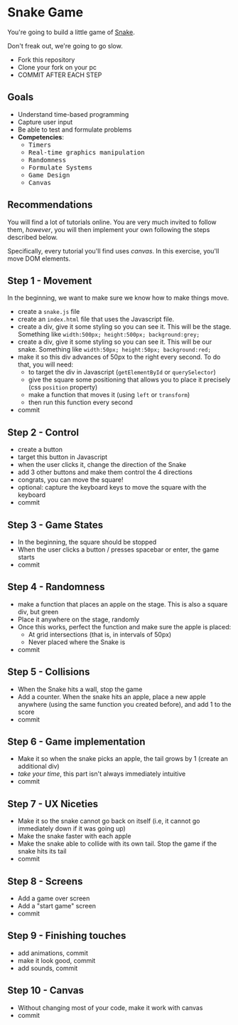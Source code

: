 # Snake Game

You're going to build a little game of [Snake](http://lmgtfy.com/?q=play+snake+in+the+browser).

Don't freak out, we're going to go slow.

- Fork this repository
- Clone your fork on your pc
- COMMIT AFTER EACH STEP

## Goals

  - Understand time-based programming
  - Capture user input
  - Be able to test and formulate problems
  - **Competencies**:
    - <kbd>Timers</kbd> 
    - <kbd>Real-time graphics manipulation</kbd>
    - <kbd>Randomness</kbd>
    - <kbd>Formulate Systems</kbd>
    - <kbd>Game Design</kbd>
    - <kbd>Canvas</kbd>

## Recommendations

You will find a lot of tutorials online. You are very much invited to follow them, *however*, you will then implement your own following the steps described below.

Specifically, every tutorial you'll find uses *canvas*. In this exercise, you'll move DOM elements.

## Step 1 - Movement

In the beginning, we want to make sure we know how to make things move.

  - create a `snake.js` file
  - create an `index.html` file that uses the Javascript file.
  - create a div, give it some styling so you can see it. This will be the stage. Something like `width:500px; height:500px; background:grey;`
  - create a div, give it some styling so you can see it. This will be our snake. Something like `width:50px; height:50px; background:red;`
  - make it so this div advances of 50px to the right every second. To do that, you will need:
    - to target the div in Javascript (`getElementById` or `querySelector`)
    - give the square some positioning that allows you to place it precisely (css `position` property)
    - make a function that moves it (using `left` or `transform`)
    - then run this function every second
  - commit  

## Step 2 - Control

  - create a button
  - target this button in Javascript
  - when the user clicks it, change the direction of the Snake
  - add 3 other buttons and make them control the 4 directions
  - congrats, you can move the square!
  - optional: capture the keyboard keys to move the square with the keyboard
  - commit  

## Step 3 - Game States

  - In the beginning, the square should be stopped
  - When the user clicks a button / presses spacebar or enter, the game starts
  - commit  

## Step 4 - Randomness

  - make a function that places an apple on the stage. This is also a square div, but green
  - Place it anywhere on the stage, randomly
  - Once this works, perfect the function and make sure the apple is placed:
    - At grid intersections (that is, in intervals of 50px)
    - Never placed where the Snake is
  - commit

## Step 5 - Collisions

  - When the Snake hits a wall, stop the game
  - Add a counter. When the snake hits an apple, place a new apple anywhere (using the same function you created before), and add 1 to the score
  - commit  

## Step 6 - Game implementation

  - Make it so when the snake picks an apple, the tail grows by 1 (create an additional div)
  - *take your time*,  this part isn't always immediately intuitive
  - commit  

## Step 7 - UX Niceties

  - Make it so the snake cannot go back on itself (i.e, it cannot go immediately down if it was going up)
  - Make the snake faster with each apple
  - Make the snake able to collide with its own tail. Stop the game if the snake hits its tail
  - commit  

## Step 8 - Screens

  - Add a game over screen
  - Add a "start game" screen
  - commit  

## Step 9 - Finishing touches

  - add animations, commit  
  - make it look good, commit  
  - add sounds, commit  

## Step 10 - Canvas

  - Without changing most of your code, make it work with canvas
  - commit  